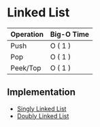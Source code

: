 # Linked List

| Operation 	 | Big-O Time  	 |
|-------------|---------------|
| Push 	      | O ( 1 )  	    |
| Pop 	       | O ( 1 )  	    |
| Peek/Top 	  | O ( 1 )  	    |

## Implementation
- [Singly Linked List](implementations/singly_linked_list.py)
- [Doubly Linked List](implementations/doubly_linked_list.py)
